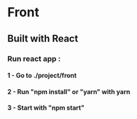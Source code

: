 # Front
  
## Built with React

### Run react app : 

#### 1 - Go to ./project/front
#### 2 - Run "npm install" or "yarn" with yarn
#### 3 - Start with "npm start"
